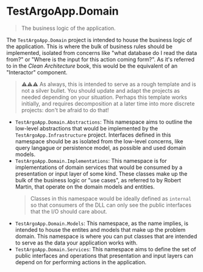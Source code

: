 # TestArgoApp.Domain
> The business logic of the application.

The `TestArgoApp.Domain` project is intended to house the business logic of the application. This is where the bulk of business rules should be implemented, isolated from concerns like "what database do I read the data from?" or "Where is the input for this action coming form?". As it's referred to in the _Clean Architecture_ book, this would be the equivalent of an "Interactor" component.

> ⚠️⚠️⚠️ As always, this is intended to serve as a rough template and is not a silver bullet. You should update and adapt the projects as needed depending on your situation. Perhaps this template works initially, and requires decomposition at a later time into more discrete projects: don't be afraid to do that!

* `TestArgoApp.Domain.Abstractions`: This namespace aims to outline the low-level abstractions that would be implemented by the `TestArgoApp.Infrastructure` project. Interfaces defined in this namespace should be as isolated from the low-level concerns, like query langague or persistence model, as possible and used domain models.
* `TestArgoApp.Domain.Implementations`: This namespace is for implementations of domain services that would be consumed by a presentation or input layer of some kind. These classes make up the bulk of the business logic or "use cases", as referred to by Robert Martin, that operate on the domain models and entities.
    > Classes in this namespace would be ideally defined as `internal` so that consumers of the DLL can only see the public interfaces that the I/O should care about.
* `TestArgoApp.Domain.Models`: This namespace, as the name implies, is intended to house the entites and models that make up the problem domain. This namespace is where you can put classes that are intended to serve as the data your application works with.
* `TestArgoApp.Domain.Services`: This namespace aims to define the set of public interfaces and operations that presentation and input layers can depend on for performing actions in the application.